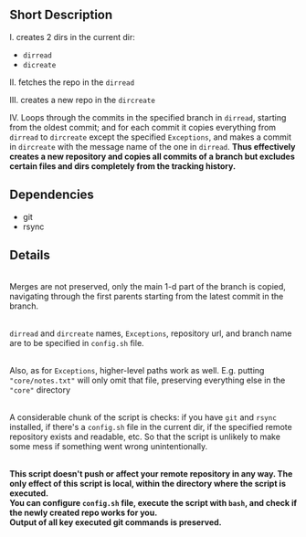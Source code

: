 ## Short Description
I. creates 2 dirs in the current dir:
  - `dirread`
  - `dicreate`

 II. fetches the repo in the `dirread`
 
 III. creates a new repo in the `dircreate`
 
IV. Loops through the commits in the specified branch in `dirread`, starting from the oldest commit; and for each commit it copies everything from `dirread` to `dircreate` except the specified `Exceptions`, and makes a commit in `dircreate` with the message name of the one in `dirread`.
**Thus effectively creates a new repository and copies all commits of a branch but excludes certain files and dirs completely from the tracking history.**

## Dependencies
 - git
 - rsync
 
## Details

<br> Merges are not preserved, only the main 1-d part of the branch is copied, navigating through the first parents starting from the latest commit in the branch.

<br>`dirread` and `dircreate` names, `Exceptions`, repository url, and branch name are to be specified in `config.sh` file.

<br>Also, as for `Exceptions`, higher-level paths work as well. E.g. putting `"core/notes.txt"` will only omit that file, preserving everything else in the `"core"` directory

<br>A considerable chunk of the script is checks: if you have `git` and `rsync` installed, if there's a `config.sh` file in the current dir, if the specified remote repository exists and readable, etc. So that the script is unlikely to make some mess if something went wrong unintentionally.

<br>**This script doesn't push or affect your remote repository in any way. The only effect of this script is local, within the directory where the script is executed.
<br>You can configure `config.sh` file, execute the script with `bash`, and check if the newly created repo works for you.
<br>Output of all key executed git commands is preserved.**

